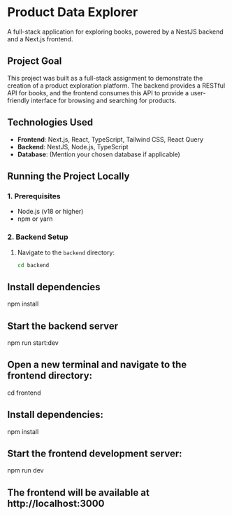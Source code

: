 # Product Data Explorer

A full-stack application for exploring books, powered by a NestJS backend and a Next.js frontend.

## Project Goal
This project was built as a full-stack assignment to demonstrate the creation of a product exploration platform. The backend provides a RESTful API for books, and the frontend consumes this API to provide a user-friendly interface for browsing and searching for products.

## Technologies Used
- **Frontend**: Next.js, React, TypeScript, Tailwind CSS, React Query
- **Backend**: NestJS, Node.js, TypeScript
- **Database**: (Mention your chosen database if applicable)

## Running the Project Locally

### 1. Prerequisites
- Node.js (v18 or higher)
- npm or yarn

### 2. Backend Setup
1. Navigate to the `backend` directory:
   ```bash
   cd backend
## Install dependencies
   npm install
## Start the backend server
   npm run start:dev
## Open a new terminal and navigate to the frontend directory:
   cd frontend
## Install dependencies:
   npm install
## Start the frontend development server:
   npm run dev

## The frontend will be available at http://localhost:3000